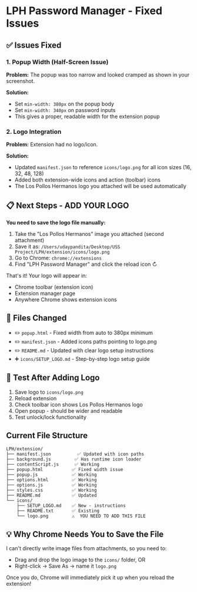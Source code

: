 # LPH Password Manager - Fixed Issues

## ✅ Issues Fixed

### 1. Popup Width (Half-Screen Issue)
**Problem:** The popup was too narrow and looked cramped as shown in your screenshot.

**Solution:** 
- Set `min-width: 380px` on the popup body
- Set `min-width: 340px` on password inputs
- This gives a proper, readable width for the extension popup

### 2. Logo Integration
**Problem:** Extension had no logo/icon.

**Solution:**
- Updated `manifest.json` to reference `icons/logo.png` for all icon sizes (16, 32, 48, 128)
- Added both extension-wide icons and action (toolbar) icons
- The Los Pollos Hermanos logo you attached will be used automatically

## 📋 Next Steps - ADD YOUR LOGO

**You need to save the logo file manually:**

1. Take the "Los Pollos Hermanos" image you attached (second attachment)
2. Save it as: `/Users/udaypandita/Desktop/USS Project/LPH/extension/icons/logo.png`
3. Go to Chrome: `chrome://extensions`
4. Find "LPH Password Manager" and click the reload icon ↻

That's it! Your logo will appear in:
- Chrome toolbar (extension icon)
- Extension manager page
- Anywhere Chrome shows extension icons

## 📁 Files Changed

- ✏️ `popup.html` - Fixed width from auto to 380px minimum
- ✏️ `manifest.json` - Added icons paths pointing to logo.png
- ✏️ `README.md` - Updated with clear logo setup instructions
- ➕ `icons/SETUP_LOGO.md` - Step-by-step logo setup guide

## 🧪 Test After Adding Logo

1. Save logo to `icons/logo.png`
2. Reload extension
3. Check toolbar icon shows Los Pollos Hermanos logo
4. Open popup - should be wider and readable
5. Test unlock/lock functionality

## Current File Structure
```
LPH/extension/
├── manifest.json          ✅ Updated with icon paths
├── background.js         ✅ Has runtime icon loader
├── contentScript.js      ✅ Working
├── popup.html           ✅ Fixed width issue
├── popup.js             ✅ Working
├── options.html         ✅ Working
├── options.js           ✅ Working
├── styles.css           ✅ Working
├── README.md            ✅ Updated
└── icons/
    ├── SETUP_LOGO.md    ✅ New - instructions
    ├── README.txt       ✅ Existing
    └── logo.png         ⚠️  YOU NEED TO ADD THIS FILE
```

## 💡 Why Chrome Needs You to Save the File

I can't directly write image files from attachments, so you need to:
- Drag and drop the logo image to the `icons/` folder, OR
- Right-click → Save As → name it `logo.png`

Once you do, Chrome will immediately pick it up when you reload the extension!
